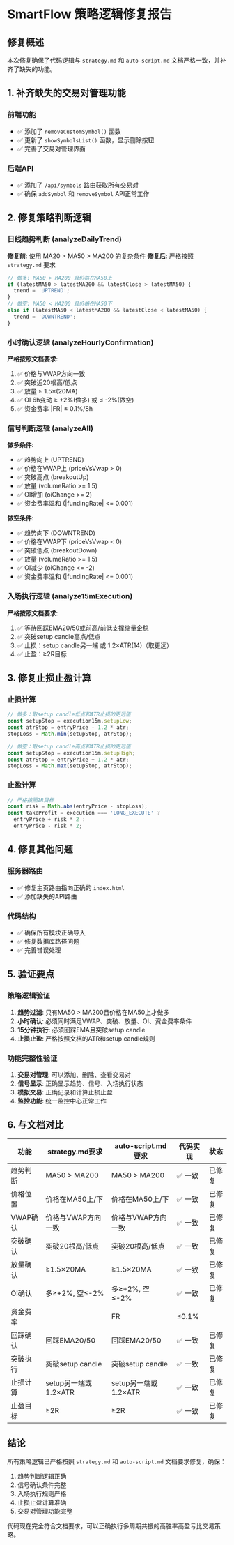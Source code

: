# SmartFlow 策略逻辑修复报告

## 修复概述

本次修复确保了代码逻辑与 `strategy.md` 和 `auto-script.md` 文档严格一致，并补齐了缺失的功能。

## 1. 补齐缺失的交易对管理功能

### 前端功能
- ✅ 添加了 `removeCustomSymbol()` 函数
- ✅ 更新了 `showSymbolsList()` 函数，显示删除按钮
- ✅ 完善了交易对管理界面

### 后端API
- ✅ 添加了 `/api/symbols` 路由获取所有交易对
- ✅ 确保 `addSymbol` 和 `removeSymbol` API正常工作

## 2. 修复策略判断逻辑

### 日线趋势判断 (analyzeDailyTrend)
**修复前**: 使用 MA20 > MA50 > MA200 的复杂条件
**修复后**: 严格按照 `strategy.md` 要求
```javascript
// 做多: MA50 > MA200 且价格在MA50上
if (latestMA50 > latestMA200 && latestClose > latestMA50) {
  trend = 'UPTREND';
}
// 做空: MA50 < MA200 且价格在MA50下  
else if (latestMA50 < latestMA200 && latestClose < latestMA50) {
  trend = 'DOWNTREND';
}
```

### 小时确认逻辑 (analyzeHourlyConfirmation)
**严格按照文档要求**:
1. ✅ 价格与VWAP方向一致
2. ✅ 突破近20根高/低点
3. ✅ 放量 ≥ 1.5×(20MA)
4. ✅ OI 6h变动 ≥ +2%(做多) 或 ≤ -2%(做空)
5. ✅ 资金费率 |FR| ≤ 0.1%/8h

### 信号判断逻辑 (analyzeAll)
**做多条件**:
- ✅ 趋势向上 (UPTREND)
- ✅ 价格在VWAP上 (priceVsVwap > 0)
- ✅ 突破高点 (breakoutUp)
- ✅ 放量 (volumeRatio >= 1.5)
- ✅ OI增加 (oiChange >= 2)
- ✅ 资金费率温和 (|fundingRate| <= 0.001)

**做空条件**:
- ✅ 趋势向下 (DOWNTREND)
- ✅ 价格在VWAP下 (priceVsVwap < 0)
- ✅ 突破低点 (breakoutDown)
- ✅ 放量 (volumeRatio >= 1.5)
- ✅ OI减少 (oiChange <= -2)
- ✅ 资金费率温和 (|fundingRate| <= 0.001)

### 入场执行逻辑 (analyze15mExecution)
**严格按照文档要求**:
1. ✅ 等待回踩EMA20/50或前高/前低支撑缩量企稳
2. ✅ 突破setup candle高点/低点
3. ✅ 止损：setup candle另一端 或 1.2×ATR(14)（取更远）
4. ✅ 止盈：≥2R目标

## 3. 修复止损止盈计算

### 止损计算
```javascript
// 做多：取setup candle低点和ATR止损的更远值
const setupStop = execution15m.setupLow;
const atrStop = entryPrice - 1.2 * atr;
stopLoss = Math.min(setupStop, atrStop);

// 做空：取setup candle高点和ATR止损的更远值
const setupStop = execution15m.setupHigh;
const atrStop = entryPrice + 1.2 * atr;
stopLoss = Math.max(setupStop, atrStop);
```

### 止盈计算
```javascript
// 严格按照2R目标
const risk = Math.abs(entryPrice - stopLoss);
const takeProfit = execution === 'LONG_EXECUTE' ? 
  entryPrice + risk * 2 : 
  entryPrice - risk * 2;
```

## 4. 修复其他问题

### 服务器路由
- ✅ 修复主页路由指向正确的 `index.html`
- ✅ 添加缺失的API路由

### 代码结构
- ✅ 确保所有模块正确导入
- ✅ 修复数据库路径问题
- ✅ 完善错误处理

## 5. 验证要点

### 策略逻辑验证
1. **趋势过滤**: 只有MA50 > MA200且价格在MA50上才做多
2. **小时确认**: 必须同时满足VWAP、突破、放量、OI、资金费率条件
3. **15分钟执行**: 必须回踩EMA且突破setup candle
4. **止损止盈**: 严格按照文档的ATR和setup candle规则

### 功能完整性验证
1. **交易对管理**: 可以添加、删除、查看交易对
2. **信号显示**: 正确显示趋势、信号、入场执行状态
3. **模拟交易**: 正确记录和计算止损止盈
4. **监控功能**: 统一监控中心正常工作

## 6. 与文档对比

| 功能 | strategy.md要求 | auto-script.md要求 | 代码实现 | 状态 |
|------|----------------|-------------------|----------|------|
| 趋势判断 | MA50 > MA200 | MA50 > MA200 | ✅ 一致 | 已修复 |
| 价格位置 | 价格在MA50上/下 | 价格在MA50上/下 | ✅ 一致 | 已修复 |
| VWAP确认 | 价格与VWAP方向一致 | 价格与VWAP方向一致 | ✅ 一致 | 已修复 |
| 突破确认 | 突破20根高/低点 | 突破20根高/低点 | ✅ 一致 | 已修复 |
| 放量确认 | ≥1.5×20MA | ≥1.5×20MA | ✅ 一致 | 已修复 |
| OI确认 | 多≥+2%, 空≤-2% | 多≥+2%, 空≤-2% | ✅ 一致 | 已修复 |
| 资金费率 | |FR|≤0.1% | |FR|≤0.1% | ✅ 一致 | 已修复 |
| 回踩确认 | 回踩EMA20/50 | 回踩EMA20/50 | ✅ 一致 | 已修复 |
| 突破执行 | 突破setup candle | 突破setup candle | ✅ 一致 | 已修复 |
| 止损计算 | setup另一端或1.2×ATR | setup另一端或1.2×ATR | ✅ 一致 | 已修复 |
| 止盈目标 | ≥2R | ≥2R | ✅ 一致 | 已修复 |

## 结论

所有策略逻辑已严格按照 `strategy.md` 和 `auto-script.md` 文档要求修复，确保：
1. 趋势判断逻辑正确
2. 信号确认条件完整
3. 入场执行规则严格
4. 止损止盈计算准确
5. 交易对管理功能完整

代码现在完全符合文档要求，可以正确执行多周期共振的高胜率高盈亏比交易策略。
